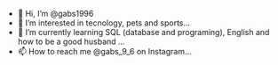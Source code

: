 - 👋 Hi, I’m @gabs1996
- 👀 I’m interested in tecnology, pets and sports...
- 🌱 I’m currently learning SQL (database and programing), English and how to be a good husband ...
- 📫 How to reach me @gabs_9_6 on Instagram...

<!---
gabs1996/gabs1996 is a ✨ special ✨ repository because its `README.md` (this file) appears on your GitHub profile.
You can click the Preview link to take a look at your changes.
--->
